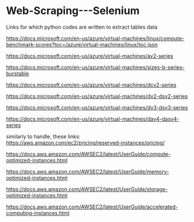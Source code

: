 # Web-Scraping---Selenium


Links for which python codes are written to extract tables data

https://docs.microsoft.com/en-us/azure/virtual-machines/linux/compute-benchmark-scores?toc=/azure/virtual-machines/linux/toc.json


https://docs.microsoft.com/en-us/azure/virtual-machines/av2-series

https://docs.microsoft.com/en-us/azure/virtual-machines/sizes-b-series-burstable

https://docs.microsoft.com/en-us/azure/virtual-machines/dcv2-series

https://docs.microsoft.com/en-us/azure/virtual-machines/dv2-dsv2-series

https://docs.microsoft.com/en-us/azure/virtual-machines/dv3-dsv3-series

https://docs.microsoft.com/en-us/azure/virtual-machines/dav4-dasv4-series


similarly to handle, these links:
https://aws.amazon.com/ec2/pricing/reserved-instances/pricing/

https://docs.aws.amazon.com/AWSEC2/latest/UserGuide/compute-optimized-instances.html

https://docs.aws.amazon.com/AWSEC2/latest/UserGuide/memory-optimized-instances.html

https://docs.aws.amazon.com/AWSEC2/latest/UserGuide/storage-optimized-instances.html

https://docs.aws.amazon.com/AWSEC2/latest/UserGuide/accelerated-computing-instances.html


